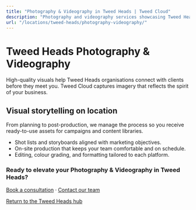 ```yaml
---
title: "Photography & Videography in Tweed Heads | Tweed Cloud"
description: "Photography and videography services showcasing Tweed Heads teams, products, and places."
url: "/locations/tweed-heads/photography-videography/"
---
```


# Tweed Heads Photography & Videography

High-quality visuals help Tweed Heads organisations connect with clients before they meet you. Tweed Cloud captures imagery that reflects the spirit of your business.

## Visual storytelling on location

From planning to post-production, we manage the process so you receive ready-to-use assets for campaigns and content libraries.

- Shot lists and storyboards aligned with marketing objectives.
- On-site production that keeps your team comfortable and on schedule.
- Editing, colour grading, and formatting tailored to each platform.

### Ready to elevate your Photography & Videography in Tweed Heads?

[Book a consultation](/consultation/) · [Contact our team](/contact/)

[Return to the Tweed Heads hub](/locations/tweed-heads/)
